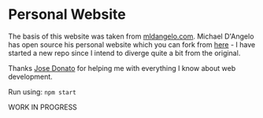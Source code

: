 # Personal Website

The basis of this website was taken from [mldangelo.com](https://mldangelo.com). Michael D'Angelo has open source his personal website which you can fork from [here](https://github.com/mldangelo/personal-site) - I have started a new repo since I intend to diverge quite a bit from the original.

Thanks [Jose Donato](https://github.com/jose-donato) for helping me with everything I know about web development.

Run using: `npm start`

WORK IN PROGRESS
